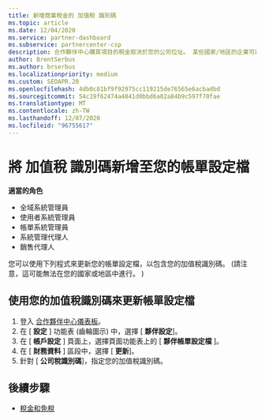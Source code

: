 ```yaml
---
title: 新增商業稅金的 加值稅 識別碼
ms.topic: article
ms.date: 12/04/2020
ms.service: partner-dashboard
ms.subservice: partnercenter-csp
description: 合作夥伴中心購買項目的稅金取決於您的公司位址。 某些國家/地區的企業可以提供他們的加值稅 (VAT) 編號或當地的對等項目。
author: BrentSerbus
ms.author: brserbus
ms.localizationpriority: medium
ms.custom: SEOAPR.20
ms.openlocfilehash: 4db0c81bf9f92975cc119215de76565e6acbadbd
ms.sourcegitcommit: 54c19f62474a4841d0bbd6a02a84b9c597f70fae
ms.translationtype: MT
ms.contentlocale: zh-TW
ms.lasthandoff: 12/07/2020
ms.locfileid: "96755617"
---
```

# <a name="add-a-vat-id-to-your-billing-profile"></a>將 加值稅 識別碼新增至您的帳單設定檔

**適當的角色**

- 全域系統管理員
- 使用者系統管理員
- 帳單系統管理員
- 系統管理代理人
- 銷售代理人

您可以使用下列程式來更新您的帳單設定檔，以包含您的加值稅識別碼。  (請注意，這可能無法在您的國家或地區中進行。 ) 

## <a name="update-your-billing-profile-with-your-vat-id"></a>使用您的加值稅識別碼來更新帳單設定檔

1. 登入 [合作夥伴中心儀表板](https://partner.microsoft.com/dashboard/)。
2. 在 [ **設定** ] 功能表 (齒輪圖示) 中，選擇 [ **夥伴設定**]。
3. 在 [ **帳戶設定** ] 頁面上，選擇頁面功能表上的 [ **夥伴帳單設定檔** ]。
4. 在 [ **財務資料** ] 區段中，選擇 [ **更新**]。
5. 針對 [ **公司稅識別碼**]，指定您的加值稅識別碼。

## <a name="next-steps"></a>後續步驟

- [稅金和免稅](tax-and-tax-exemptions.md)
